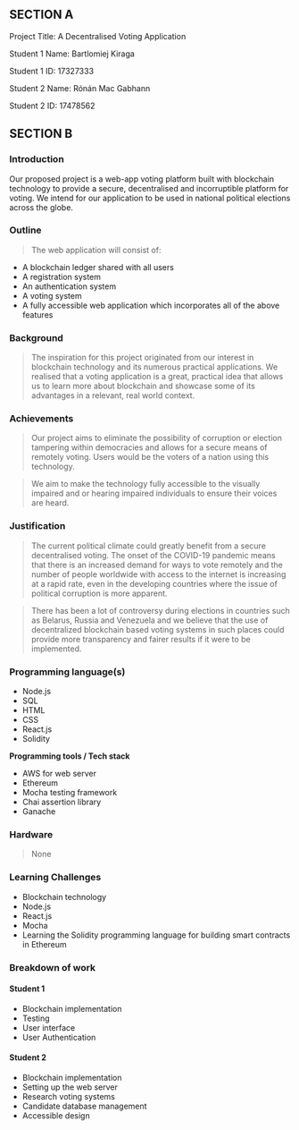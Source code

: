 ## **SECTION A**

Project Title: A Decentralised Voting Application

Student 1 Name: Bartlomiej Kiraga

Student 1 ID: 17327333

Student 2 Name: Rónán Mac Gabhann

Student 2 ID: 17478562


## **SECTION B**


### **Introduction**


Our proposed project is a web-app voting platform built with blockchain technology to provide a secure, decentralised and incorruptible platform for voting. We intend for our application to be used in national political elections across the globe.


### **Outline**


>The web application will consist of:



*   A blockchain ledger shared with all users
*   A registration system
*   An authentication system
*   A voting system
*   A fully accessible web application which incorporates all of the above features


### **Background**


>The inspiration for this project originated from our interest in blockchain technology and its numerous practical applications. We realised that a voting application is a great, practical idea that allows us to learn more about blockchain and showcase some of its advantages in a relevant, real world context.


### **Achievements**


>Our project aims to eliminate the possibility of corruption or election tampering within democracies and allows for a secure means of remotely voting. Users would be the voters of a nation using this technology.


>We aim to make the technology fully accessible to the visually impaired and or hearing impaired individuals to ensure their voices are heard.


### **Justification**


>The current political climate could greatly benefit from a secure decentralised voting. The onset of the COVID-19 pandemic means that there is an increased demand for ways to vote remotely and the number of people worldwide with access to the internet is increasing at a rapid rate, even in the developing countries where the issue of political corruption is more apparent. 


>There has been a lot of controversy during elections in countries such as Belarus, Russia and Venezuela and we believe that the use of decentralized blockchain based voting systems in such places could provide more transparency and fairer results if it were to be implemented.


### **Programming language(s)**



*   Node.js
*   SQL
*   HTML
*   CSS
*   React.js
*   Solidity

**Programming tools / Tech stack**



*   AWS for web server
*   Ethereum
*   Mocha testing framework
*   Chai assertion library
*   Ganache


### **Hardware**


>None


### **Learning Challenges**



*   Blockchain technology
*   Node.js
*   React.js
*   Mocha
*   Learning the Solidity programming language for building smart contracts in Ethereum


### **Breakdown of work**


#### **Student 1**



*   Blockchain implementation
*   Testing
*   User interface
*   User Authentication


#### **Student 2**



*   Blockchain implementation
*   Setting up the web server
*   Research voting systems
*   Candidate database management
*   Accessible design